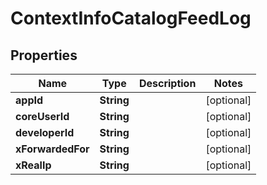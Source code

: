 # ContextInfoCatalogFeedLog

## Properties
Name | Type | Description | Notes
------------ | ------------- | ------------- | -------------
**appId** | **String** |  |  [optional]
**coreUserId** | **String** |  |  [optional]
**developerId** | **String** |  |  [optional]
**xForwardedFor** | **String** |  |  [optional]
**xRealIp** | **String** |  |  [optional]
